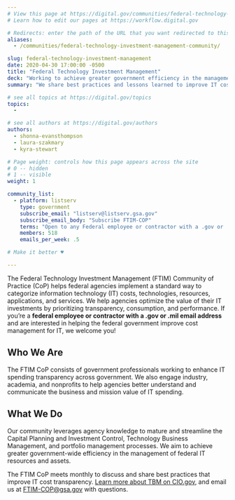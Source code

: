 ```yaml
---
# View this page at https://digital.gov/communities/federal-technology-investment-management
# Learn how to edit our pages at https://workflow.digital.gov

# Redirects: enter the path of the URL that you want redirected to this page
aliases:
  - /communities/federal-technology-investment-management-community/

slug: federal-technology-investment-management
date: 2020-04-30 17:00:00 -0500
title: "Federal Technology Investment Management"
deck: "Working to achieve greater government efficiency in the management of federal IT resources and assets."
summary: "We share best practices and lessons learned to improve IT cost transparency across government."

# see all topics at https://digital.gov/topics
topics:
  -

# see all authors at https://digital.gov/authors
authors:
  - shonna-evansthompson
  - laura-szakmary
  - kyra-stewart

# Page weight: controls how this page appears across the site
# 0 -- hidden
# 1 -- visible
weight: 1

community_list:
  - platform: listserv
    type: government
    subscribe_email: "listserv@listserv.gsa.gov"
    subscribe_email_body: "Subscribe FTIM-COP"
    terms: "Open to any Federal employee or contractor with a .gov or .mil email address."
    members: 518
    emails_per_week: .5

# Make it better ♥

---
```


The Federal Technology Investment Management (FTIM) Community of Practice (CoP) helps federal agencies implement a standard way to categorize information technology (IT) costs, technologies, resources, applications, and services. We help agencies optimize the value of their IT investments by prioritizing transparency, consumption, and performance. If you’re a **federal employee or contractor with a .gov or .mil email address** and are interested in helping the federal government improve cost management for IT, we welcome you!

## Who We Are

The FTIM CoP consists of government professionals working to enhance IT spending transparency across government. We also engage industry, academia, and nonprofits to help agencies better understand and communicate the business and mission value of IT spending.

## What We Do

Our community leverages agency knowledge to mature and streamline the Capital Planning and Investment Control, Technology Business Management, and portfolio management processes. We aim to achieve greater government-wide efficiency in the management of federal IT resources and assets.

The FTIM CoP meets monthly to discuss and share best practices that improve IT cost transparency. [Learn more about TBM on CIO.gov](https://www.cio.gov/policies-and-priorities/tbm/), and email us at [FTIM-COP@gsa.gov](mailto:FTIM-COP@gsa.gov) with questions.
